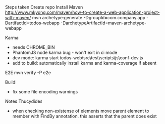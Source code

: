 Steps taken
Create repo
Install Maven
http://www.mkyong.com/maven/how-to-create-a-web-application-project-with-maven/
mvn archetype:generate -DgroupId=com.company.app -DartifactId=todos-webapp -DarchetypeArtifactId=maven-archetype-webapp

Karma
- needs CHROME_BIN
- PhantomJS node karma bug - won't exit in ci mode
- dev mode: karma start todos-web\src\test\scripts\js\conf-dev.js
- add to build: automatically install karma and karma-coverage if absent

E2E
mvn verify -P e2e

Build
- fix some file encoding warnings

Notes
Thucydides
- when checking non-existense of elements move parent element to member with FindBy annotation. this asserts that the parent does exist